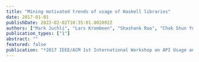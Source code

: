 ```yaml
---
title: "Mining motivated trends of usage of Haskell libraries"
date: 2017-01-01
publishDate: 2022-02-02T10:35:01.002092Z
authors: ["Mark Juchli", "Lars Krombeen", "Shashank Rao", "Chak Shun Yu", "Anand Ashok Sawant", "Alberto Bacchelli"]
publication_types: ["1"]
abstract: ""
featured: false
publication: "*2017 IEEE/ACM 1st International Workshop on API Usage and Evolution (WAPI)*"
---
```


